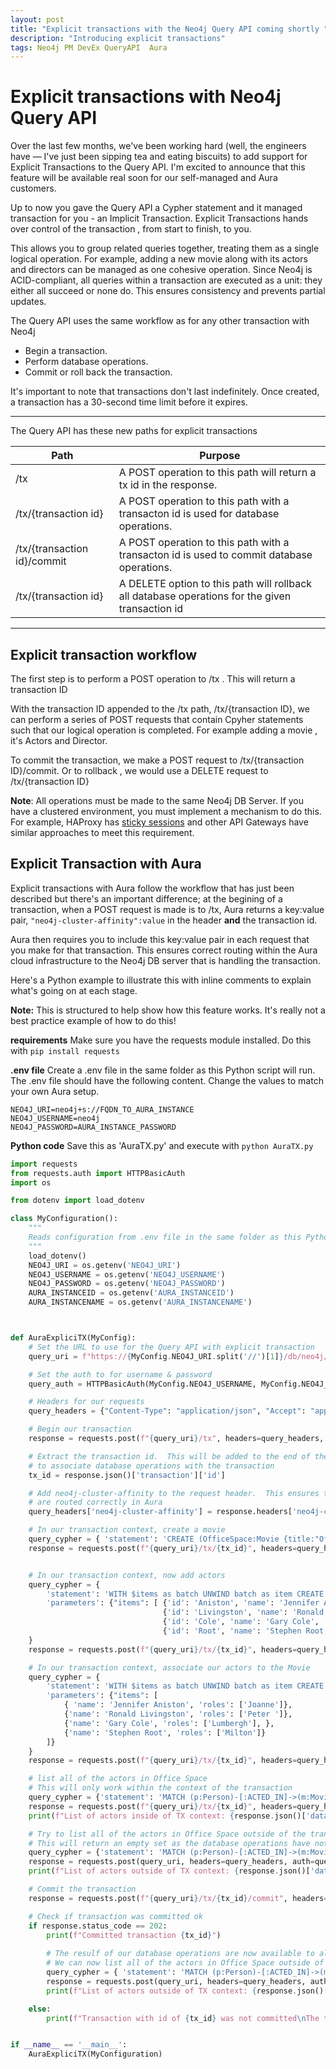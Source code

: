 ```yaml
---
layout: post
title: "Explicit transactions with the Neo4j Query API coming shortly "
description: "Introducing explicit transactions"
tags: Neo4j PM DevEx QueryAPI  Aura
---
```


# Explicit transactions with Neo4j Query API

Over the last few months, we've been working hard (well, the engineers have — I've just been sipping tea and eating biscuits) to add support for Explicit Transactions to the Query API. I'm excited to announce that this feature will be available real soon for our self-managed and Aura customers.

Up to now you gave the Query API a Cypher statement and it managed transaction  for you -  an Implicit Transaction.  Explicit Transactions hands over control of the transaction , from start to finish, to you.

This allows you to group related queries together, treating them as a single logical operation. For example, adding a new movie along with its actors and directors can be managed as one cohesive operation.  Since Neo4j is ACID-compliant, all queries within a transaction are executed as a unit: they either all succeed or none do. This ensures consistency and prevents partial updates.

The Query API uses the same workflow as for any other transaction with Neo4j

- Begin a transaction.
- Perform database operations.
- Commit or roll back the transaction.

It's important to note that transactions don't last indefinitely. Once created, a transaction has a 30-second time limit before it expires.

___

The Query API has these new paths for explicit transactions

| Path | Purpose |
| -------- | ------- |
| /tx | A POST operation to this path will return a tx id in the response. |
| /tx/{transaction id} | A POST operation to this path with a transacton id is used for database operations. |
| /tx/{transaction id}/commit | A POST operation to this path with a transacton id is used to commit database operations. |
| /tx/{transaction id} | A DELETE option to this path  will rollback all database operations for the given transaction id |

___

## Explicit transaction workflow

The first step is to perform a POST operation to /tx .  This will return a transaction ID

With the transaction ID appended to the /tx path,  /tx/{transaction ID}, we can perform a series of POST requests that contain Cpyher statements such that our logical operation is completed.  For example adding a movie , it's Actors and Director.

To commit the transaction, we make a POST request to  /tx/{transaction ID}/commit.  Or to rollback , we would use a DELETE request to  /tx/{transaction ID}

__Note__: All operations must be made to the same Neo4j DB Server.  If you have a clustered environment, you must implement a mechanism to do this.  For example, HAProxy has [sticky sessions](https://www.haproxy.com/blog/enable-sticky-sessions-in-haproxy) and other API Gateways have similar approaches to meet this requirement.

## Explicit Transaction with Aura

Explicit transactions with Aura follow the workflow that has just been described but there's an important difference; at the begining of a transaction, when a POST request is made is to /tx, Aura returns a key:value pair, ```"neo4j-cluster-affinity":value``` in the header __and__ the transaction id.

Aura then requires you to include this key:value pair in each request that you make for that transaction. This ensures correct routing within the Aura cloud infrastructure to the Neo4j DB server that is handling the transaction.

Here's a Python example to illustrate this with inline comments to explain what's going on at each stage.

__Note:__ This is structured to help show how this feature works.  It's really not a best practice example of how to do this!

__requirements__  Make sure you have the requests module installed.  Do this with ```pip install requests```

__.env file__  Create a .env file in the same folder as this Python script will run.  The .env file should have the following content. Change the values to match your own Aura setup.

```Text
NEO4J_URI=neo4j+s://FQDN_TO_AURA_INSTANCE
NEO4J_USERNAME=neo4j
NEO4J_PASSWORD=AURA_INSTANCE_PASSWORD
```

__Python code__  Save this as 'AuraTX.py' and execute with ```python AuraTX.py```

```Python
import requests
from requests.auth import HTTPBasicAuth
import os

from dotenv import load_dotenv

class MyConfiguration():
    """
    Reads configuration from .env file in the same folder as this Python file
    """
    load_dotenv()
    NEO4J_URI = os.getenv('NEO4J_URI')
    NEO4J_USERNAME = os.getenv('NEO4J_USERNAME')
    NEO4J_PASSWORD = os.getenv('NEO4J_PASSWORD')
    AURA_INSTANCEID = os.getenv('AURA_INSTANCEID')
    AURA_INSTANCENAME = os.getenv('AURA_INSTANCENAME')



def AuraExpliciTX(MyConfig):
    # Set the URL to use for the Query API with explicit transaction
    query_uri = f"https://{MyConfig.NEO4J_URI.split('//')[1]}/db/neo4j/query/v2"

    # Set the auth to for username & password
    query_auth = HTTPBasicAuth(MyConfig.NEO4J_USERNAME, MyConfig.NEO4J_PASSWORD)

    # Headers for our requests
    query_headers = {"Content-Type": "application/json", "Accept": "application/json"}

    # Begin our transaction
    response = requests.post(f"{query_uri}/tx", headers=query_headers, auth=query_auth)

    # Extract the transaction id.  This will be added to the end of the URI
    # to associate database operations with the transaction
    tx_id = response.json()['transaction']['id']

    # Add neo4j-cluster-affinity to the request header.  This ensures the requests for the transaction
    # are routed correctly in Aura
    query_headers['neo4j-cluster-affinity'] = response.headers['neo4j-cluster-affinity']

    # In our transaction context, create a movie
    query_cypher = { 'statement': 'CREATE (OfficeSpace:Movie {title:"Office Space", released:1999, tagline:"Works sucks?"})'}
    response = requests.post(f"{query_uri}/tx/{tx_id}", headers=query_headers, auth=query_auth, json=query_cypher)


    # In our transaction context, now add actors
    query_cypher = {
        'statement': 'WITH $items as batch UNWIND batch as item CREATE (:Person {name:item.name, born:item.born})',
        'parameters': {"items": [ {'id': 'Aniston', 'name': 'Jennifer Aniston', 'born': 1969},
                                  {'id': 'Livingston', 'name': 'Ronald Livingston', 'born': 1967},
                                  {'id': 'Cole', 'name': 'Gary Cole', 'born': 1956},
                                  {'id': 'Root', 'name': 'Stephen Root', 'born': 1951}]}
    }
    response = requests.post(f"{query_uri}/tx/{tx_id}", headers=query_headers, auth=query_auth, json=query_cypher)

    # In our transaction context, associate our actors to the Movie
    query_cypher = {
        'statement': 'WITH $items as batch UNWIND batch as item CREATE (p:Person {name: item.name} )-[:ACTED_IN { roles: item.roles }]-> (m:Movie { title:"Office Space"})',
        'parameters': {"items": [
            { 'name': 'Jennifer Aniston', 'roles': ['Joanne']},
            {'name': 'Ronald Livingston', 'roles': ['Peter ']},
            {'name': 'Gary Cole', 'roles': ['Lumbergh'], },
            {'name': 'Stephen Root', 'roles': ['Milton']}
        ]}
    }
    response = requests.post(f"{query_uri}/tx/{tx_id}", headers=query_headers, auth=query_auth, json=query_cypher)

    # list all of the actors in Office Space
    # This will only work within the context of the transaction
    query_cypher = {'statement': 'MATCH (p:Person)-[:ACTED_IN]->(m:Movie) RETURN m.title as title, COLLECT( p.name)'}
    response = requests.post(f"{query_uri}/tx/{tx_id}", headers=query_headers, auth=query_auth, json=query_cypher)
    print(f"List of actors inside of TX context: {response.json()['data']['values']}")

    # Try to list all of the actors in Office Space outside of the transaction context
    # This will return an empty set as the database operations have not yet been committed
    query_cypher = {'statement': 'MATCH (p:Person)-[:ACTED_IN]->(m:Movie) RETURN m.title as title, COLLECT( p.name)'}
    response = requests.post(query_uri, headers=query_headers, auth=query_auth, json=query_cypher)
    print(f"List of actors outside of TX context: {response.json()['data']['values']}")

    # Commit the transaction
    response = requests.post(f"{query_uri}/tx/{tx_id}/commit", headers=query_headers, auth=query_auth)

    # Check if transaction was committed ok
    if response.status_code == 202:
        print(f"Committed transaction {tx_id}")
        
        # The resulf of our database operations are now available to all
        # We can now list all of the actors in Office Space outside of the TX context
        query_cypher = { 'statement': 'MATCH (p:Person)-[:ACTED_IN]->(m:Movie) RETURN m.title as title, COLLECT( p.name)'}
        response = requests.post(query_uri, headers=query_headers, auth=query_auth, json=query_cypher)
        print(f"List of actors outside of TX context: {response.json()['data']['values']}")

    else:
        print(f"Transaction with id of {tx_id} was not committed\nThe transaction has timed out or an error occurred triggering a rollback")


if __name__ == '__main__':
    AuraExpliciTX(MyConfiguration)


```
